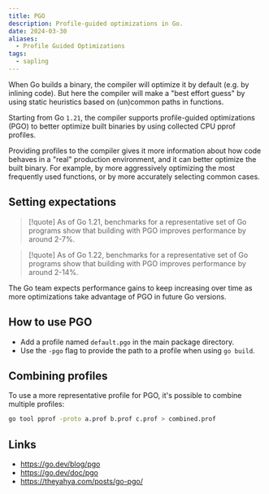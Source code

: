 ```yaml
---
title: PGO
description: Profile-guided optimizations in Go.
date: 2024-03-30
aliases:
  - Profile Guided Optimizations
tags:
  - sapling
---
```


When Go builds a binary, the compiler will optimize it by default (e.g. by inlining code). But here the compiler will make a "best effort guess" by using static heuristics based on (un)common paths in functions.

Starting from Go `1.21`, the compiler supports profile-guided optimizations (PGO) to better optimize built binaries by using collected CPU pprof profiles.

Providing profiles to the compiler gives it more information about how code behaves in a "real" production environment, and it can better optimize the built binary. For example, by more aggressively optimizing the most frequently used functions, or by more accurately selecting common cases.

## Setting expectations

> [!quote]
> As of Go 1.21, benchmarks for a representative set of Go programs show that building with PGO improves performance by around 2-7%.

> [!quote]
> As of Go 1.22, benchmarks for a representative set of Go programs show that building with PGO improves performance by around 2-14%.

The Go team expects performance gains to keep increasing over time as more optimizations take advantage of PGO in future Go versions.

## How to use PGO

- Add a profile named `default.pgo` in the main package directory.
- Use the `-pgo` flag to provide the path to a profile when using `go build`.

## Combining profiles

To use a more representative profile for PGO, it's possible to combine multiple profiles:

```sh
go tool pprof -proto a.prof b.prof c.prof > combined.prof
```

## Links

- https://go.dev/blog/pgo
- https://go.dev/doc/pgo
- https://theyahya.com/posts/go-pgo/
